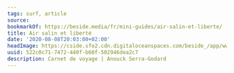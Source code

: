 ```yaml
---
tags: surf, article
source:
bookmarkOf: https://beside.media/fr/mini-guides/air-salin-et-liberte/
title: Air salin et liberté
date: '2020-08-08T20:03:00+02:00'
headImage: https://cside.sfo2.cdn.digitaloceanspaces.com/beside_/app/www/2020/08/thumbnail-fb.png
uuid: 522c0c71-7472-440f-b60f-502946dea2c7
description: Carnet de voyage | Anouck Serra-Godard
---
```

